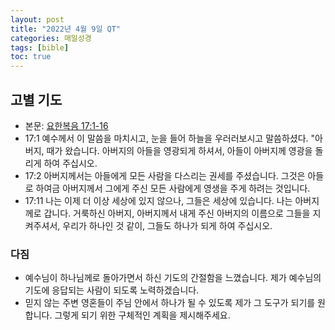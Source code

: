 ```yaml
---
layout: post
title: "2022년 4월 9일 QT"
categories: 매일성경
tags: [bible]
toc: true
---
```


## 고별 기도
- 본문: [요한복음 17:1-16](https://www.bskorea.or.kr/bible/korbibReadpage.php?version=SAENEW&book=jhn&chap=17&sec=1&cVersion=&fontSize=15px&fontWeight=normal)
- 17:1 예수께서 이 말씀을 마치시고, 눈을 들어 하늘을 우러러보시고 말씀하셨다. "아버지, 때가 왔습니다. 아버지의 아들을 영광되게 하셔서, 아들이 아버지께 영광을 돌리게 하여 주십시오.
- 17:2 아버지께서는 아들에게 모든 사람을 다스리는 권세를 주셨습니다. 그것은 아들로 하여금 아버지께서 그에게 주신 모든 사람에게 영생을 주게 하려는 것입니다.
- 17:11 나는 이제 더 이상 세상에 있지 않으나, 그들은 세상에 있습니다. 나는 아버지께로 갑니다. 거룩하신 아버지, 아버지께서 내게 주신 아버지의 이름으로 그들을 지켜주셔서, 우리가 하나인 것 같이, 그들도 하나가 되게 하여 주십시오.

### 다짐
- 예수님이 하나님께로 돌아가면서 하신 기도의 간절함을 느꼈습니다. 제가 예수님의 기도에 응답되는 사람이 되도록 노력하겠습니다.
- 믿지 않는 주변 영혼들이 주님 안에서 하나가 될 수 있도록 제가 그 도구가 되기를 원합니다. 그렇게 되기 위한 구체적인 계획을 제시해주세요.
